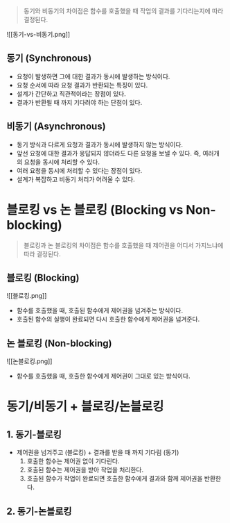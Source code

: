 > 동기와 비동기의 차이점은 함수를 호출했을 때 작업의 결과를 기다리는지에 따라 결정된다.

![[동기-vs-비동기.png]]

## 동기 (Synchronous)

- 요청이 발생하면 그에 대한 결과가 동시에 발생하는 방식이다.
- 요청 순서에 따라 요청 결과가 반환되는 특징이 있다.
- 설계가 간단하고 직관적이라는 장점이 있다.
- 결과가 반환될 때 까지 기다려야 하는 단점이 있다.

## 비동기 (Asynchronous)

- 동기 방식과 다르게 요청과 결과가 동시에 발생하지 않는 방식이다.
- 앞선 요청에 대한 결과가 응답되지 않더라도 다른 요청을 보낼 수 있다. 즉, 여러개의 요청을 동시에 처리할 수 있다.
- 여러 요청을 동시에 처리할 수 있다는 장점이 있다.
- 설계가 복잡하고 비동기 처리가 어려울 수 있다.

# 블로킹 vs 논 블로킹 (Blocking vs Non-blocking)

> 블로킹과 논 블로킹의 차이점은 함수를 호출했을 때 제어권을 어디서 가지느냐에 따라 결정된다.

## 블로킹 (Blocking)

![[블로킹.png]]

- 함수를 호출했을 때, 호출된 함수에게 제어권을 넘겨주는 방식이다.
- 호출된 함수의 실행이 완료되면 다시 호출한 함수에게 제어권을 넘겨준다.

## 논 블로킹 (Non-blocking)

![[논블로킹.png]]

- 함수를 호출했을 때, 호출한 함수에게 제어권이 그대로 있는 방식이다.

# 동기/비동기 + 블로킹/논블로킹

## 1. 동기-블로킹

- 제어권을 넘겨주고 (블로킹) + 결과를 받을 때 까지 기다림 (동기)
	1. 호출한 함수는 제어권 없이 기다린다.
	2. 호출된 함수는 제어권을 받아 작업을 처리한다.
	3. 호출된 함수가 작업이 완료되면 호출한 함수에게 결과와 함께 제어권을 반환한다.

## 2. 동기-논블로킹



